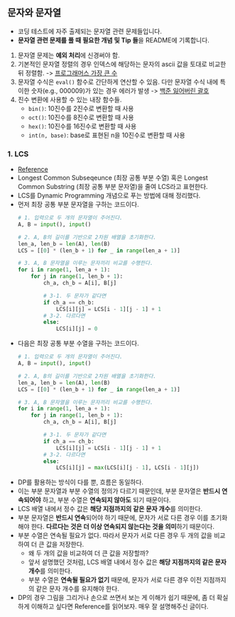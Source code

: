 ## 문자와 문자열
- 코딩 테스트에 자주 출제되는 문자열 관련 문제들입니다.
- **문자열 관련 문제를 풀 때 필요한 개념 및 Tip 들**을 README에 기록합니다.
1. 문자열 문제는 **예외 처리**에 신경써야 함.
2. 기본적인 문자열 정렬의 경우 인덱스에 해당하는 문자의 ascii 값을 토대로 비교한 뒤 정렬함. -> [프로그래머스 가장 큰 수](./Programmers_가장_큰_수.py)
3. 문자열 수식은 `eval()` 함수로 간단하게 연산할 수 있음. 다만 문자열 수식 내에 특이한 숫자(e.g., 000009)가 있는 경우 에러가 발생 -> [백준 잃어버린 괄호](./BOJ_1541.py)
4. 진수 변환에 사용할 수 있는 내장 함수들.
    - `bin()`: 10진수를 2진수로 변환할 때 사용
    - `oct()`: 10진수를 8진수로 변환할 때 사용
    - `hex()`: 10진수를 16진수로 변환할 때 사용
    - `int(n, base)`: base로 표현된 n을 10진수로 변환할 때 사용

### 1. LCS
- [Reference](https://velog.io/@emplam27/%EC%95%8C%EA%B3%A0%EB%A6%AC%EC%A6%98-%EA%B7%B8%EB%A6%BC%EC%9C%BC%EB%A1%9C-%EC%95%8C%EC%95%84%EB%B3%B4%EB%8A%94-LCS-%EC%95%8C%EA%B3%A0%EB%A6%AC%EC%A6%98-Longest-Common-Substring%EC%99%80-Longest-Common-Subsequence)
- Longest Common Subseqeunce (최장 공통 부분 수열) 혹은 Longest Common Substring (최장 공통 부분 문자열)을 줄여 LCS라고 표현한다.
- LCS를 Dynamic Programming 개념으로 푸는 방법에 대해 정리했다.
- 먼저 최장 공통 부분 문자열을 구하는 코드이다.
    ```python
    # 1. 입력으로 두 개의 문자열이 주어진다.
    A, B = input(), input()

    # 2. A, B의 길이를 기반으로 2차원 배열을 초기화한다.
    len_a, len_b = len(A), len(B)
    LCS = [[0] * (len_b + 1) for _ in range(len_a + 1)]

    # 3. A, B 문자열을 이루는 문자끼리 비교를 수행한다.
    for i in range(1, len_a + 1):
        for j in range(1, len_b + 1):
            ch_a, ch_b = A[i], B[j]

            # 3-1. 두 문자가 같다면
            if ch_a == ch_b:
                LCS[i][j] = LCS[i - 1][j - 1] + 1
            # 3-2. 다르다면
            else:
                LCS[i][j] = 0
    ```
- 다음은 최장 공통 부분 수열을 구하는 코드이다.
    ```python
    # 1. 입력으로 두 개의 문자열이 주어진다.
    A, B = input(), input()

    # 2. A, B의 길이를 기반으로 2차원 배열을 초기화한다.
    len_a, len_b = len(A), len(B)
    LCS = [[0] * (len_b + 1) for _ in range(len_a + 1)]
    
    # 3. A, B 문자열을 이루는 문자끼리 비교를 수행한다.
    for i in range(1, len_a + 1):
        for j in range(1, len_b + 1):
            ch_a, ch_b = A[i], B[j]

            # 3-1. 두 문자가 같다면
            if ch_a == ch_b:
                LCS[i][j] = LCS[i - 1][j - 1] + 1
            # 3-2. 다르다면
            else:
                LCS[i][j] = max(LCS[i][j - 1], LCS[i - 1][j])
    ```
- DP를 활용하는 방식이 다를 뿐, 흐름은 동일하다.
- 이는 부분 문자열과 부분 수열의 정의가 다르기 때문인데, 부분 문자열은 **반드시 연속되어야** 하고, 부분 수열은 **연속되지 않아도** 되기 때문이다.
- LCS 배열 내에서 정수 값은 **해당 지점까지의 같은 문자 개수**를 의미한다.
- 부분 문자열은 **반드시 연속**되어야 하기 때문에, 문자가 서로 다른 경우 이를 초기화해야 한다. **다르다는 것은 더 이상 연속되지 않는다는 것을 의미**하기 때문이다.
- 부분 수열은 연속될 필요가 없다. 따라서 문자가 서로 다른 경우 두 개의 값을 비교하여 더 큰 값을 저장한다.
    - 왜 두 개의 값을 비교하여 더 큰 값을 저장할까?
    - 앞서 설명했던 것처럼, LCS 배열 내에서 정수 값은 **해당 지점까지의 같은 문자 개수**를 의미한다.
    - 부분 수열은 **연속될 필요가 없기** 때문에, 문자가 서로 다른 경우 이전 지점까지의 같은 문자 개수를 유지해야 한다.
- DP의 경우 그림을 그리거나 손으로 쓰면서 보는 게 이해가 쉽기 때문에, 좀 더 확실하게 이해하고 싶다면 Reference를 읽어보자. 매우 잘 설명해주신 글이다.